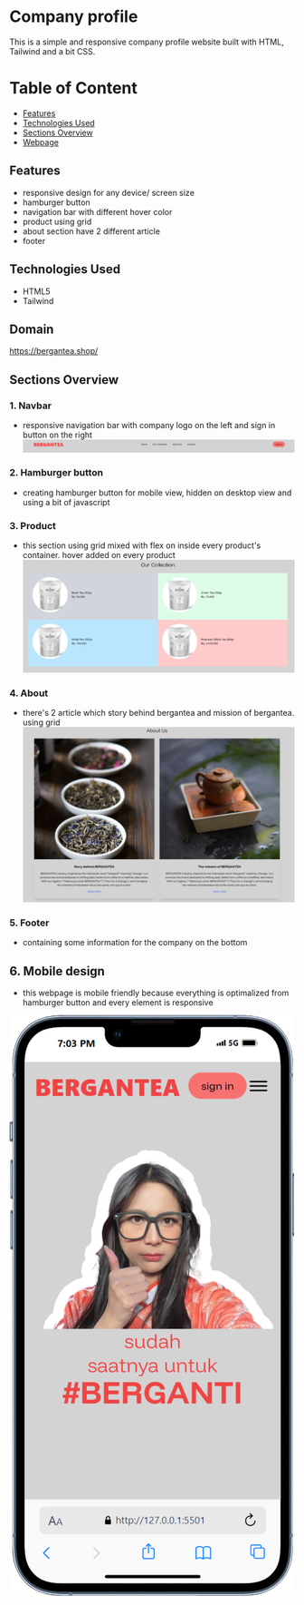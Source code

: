 # Company profile

This is a simple and responsive company profile website built with HTML, Tailwind and a bit CSS.

# Table of Content

- [Features](#features)
- [Technologies Used](#technologies-used)
- [Sections Overview](#sections-overview)
- [Webpage](#webpage)

## Features

- responsive design for any device/ screen size
- hamburger button
- navigation bar with different hover color
- product using grid
- about section have 2 different article
- footer

## Technologies Used

- HTML5
- Tailwind

## Domain
https://bergantea.shop/

## Sections Overview

### 1. Navbar

- responsive navigation bar with company logo on the left and sign in button on the right
![navbar](/assets/detail/navbar.png)

### 2. Hamburger button
- creating hamburger button for mobile view, hidden on desktop view and using a bit of javascript

### 3. Product
-	this section using grid mixed with flex on inside every product's container. hover added on every product
![product](/assets/detail/product.png)

### 4. About
-  there's 2 article which story behind bergantea and mission of bergantea. using grid
![about](/assets/detail/about-us.png)

### 5. Footer
- containing some information for the company on the bottom

## 6. Mobile design
- this webpage is mobile friendly because everything is optimalized from hamburger button and every element is responsive

![mobile](/assets/detail/iPhone-13-PRO-127.0.0.1-hero-section.png)